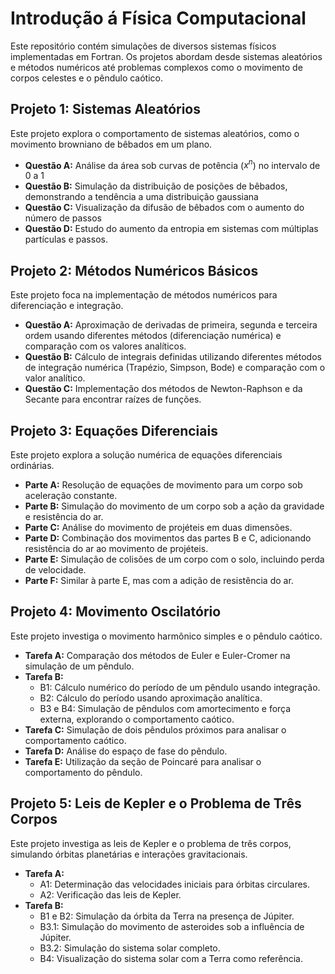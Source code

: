 # Introdução á Física Computacional

Este repositório contém simulações de diversos sistemas físicos implementadas em Fortran. Os projetos abordam desde sistemas aleatórios e métodos numéricos até problemas complexos como o movimento de corpos celestes e o pêndulo caótico.

## Projeto 1: Sistemas Aleatórios

Este projeto explora o comportamento de sistemas aleatórios, como o movimento browniano de bêbados em um plano.

* **Questão A:** Análise da área sob curvas de potência ($x^n$) no intervalo de 0 a 1
* **Questão B:** Simulação da distribuição de posições de bêbados, demonstrando a tendência a uma distribuição gaussiana
* **Questão C:** Visualização da difusão de bêbados com o aumento do número de passos
* **Questão D:** Estudo do aumento da entropia em sistemas com múltiplas partículas e passos.

## Projeto 2: Métodos Numéricos Básicos

Este projeto foca na implementação de métodos numéricos para diferenciação e integração.

* **Questão A:** Aproximação de derivadas de primeira, segunda e terceira ordem usando diferentes métodos (diferenciação numérica) e comparação com os valores analíticos.
* **Questão B:** Cálculo de integrais definidas utilizando diferentes métodos de integração numérica (Trapézio, Simpson, Bode) e comparação com o valor analítico.
* **Questão C:** Implementação dos métodos de Newton-Raphson e da Secante para encontrar raízes de funções.

## Projeto 3: Equações Diferenciais

Este projeto explora a solução numérica de equações diferenciais ordinárias.

* **Parte A:** Resolução de equações de movimento para um corpo sob aceleração constante.
* **Parte B:** Simulação do movimento de um corpo sob a ação da gravidade e resistência do ar.
* **Parte C:** Análise do movimento de projéteis em duas dimensões.
* **Parte D:** Combinação dos movimentos das partes B e C, adicionando resistência do ar ao movimento de projéteis.
* **Parte E:** Simulação de colisões de um corpo com o solo, incluindo perda de velocidade.
* **Parte F:** Similar à parte E, mas com a adição de resistência do ar.

## Projeto 4: Movimento Oscilatório

Este projeto investiga o movimento harmônico simples e o pêndulo caótico.

* **Tarefa A:** Comparação dos métodos de Euler e Euler-Cromer na simulação de um pêndulo.
* **Tarefa B:**
    * B1: Cálculo numérico do período de um pêndulo usando integração.
    * B2: Cálculo do período usando aproximação analítica.
    * B3 e B4: Simulação de pêndulos com amortecimento e força externa, explorando o comportamento caótico.
* **Tarefa C:** Simulação de dois pêndulos próximos para analisar o comportamento caótico.
* **Tarefa D:** Análise do espaço de fase do pêndulo.
* **Tarefa E:** Utilização da seção de Poincaré para analisar o comportamento do pêndulo.

## Projeto 5: Leis de Kepler e o Problema de Três Corpos

Este projeto investiga as leis de Kepler e o problema de três corpos, simulando órbitas planetárias e interações gravitacionais.

* **Tarefa A:**
    * A1: Determinação das velocidades iniciais para órbitas circulares.
    * A2: Verificação das leis de Kepler.
* **Tarefa B:**
    * B1 e B2: Simulação da órbita da Terra na presença de Júpiter.
    * B3.1: Simulação do movimento de asteroides sob a influência de Júpiter.
    * B3.2: Simulação do sistema solar completo.
    * B4: Visualização do sistema solar com a Terra como referência.
